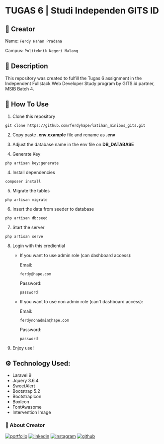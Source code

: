 # TUGAS 6 | Studi Independen GITS ID

## :man: Creator
Name: ``` Ferdy Hahan Pradana ```

Campus: ``` Politeknik Negeri Malang ```

## :pushpin: Description
This repository was created to fulfill the Tugas 6 assignment in the Independent Fullstack Web Developer Study program by GITS.id partner, MSIB Batch 4.

## :open_book: How To Use
1. Clone this repository
```
git clone https://github.com/ferdyhape/latihan_minibos_gits.git
```

2. Copy paste **.env.example** file and rename as **.env**
3. Adjust the database name in the env file on **DB_DATABASE**

3. Generate Key
```
php artisan key:generate
```
4. Install dependencies
```
composer install
```
5. Migrate the tables
```
php artisan migrate
```

6. Insert the data from seeder to database
```
php artisan db:seed
```

7. Start the server
```
php artisan serve
```

8. Login with this crediential

    - If you want to use admin role (can dashboard access):

        Email: 
        ```
        ferdy@hape.com
        ```

        Password: 
        ```
        password
        ```
    - If you want to use non admin role (can't dashboard access):

        Email: 
        ```
        ferdynonadmin@hape.com
        ```

        Password: 
        ```
        password
        ```
        
7. Enjoy use!

## :gear: Technology Used:

 - Laravel 9
 - Jquery 3.6.4
 - SweetAlert
 - Bootstrap 5.2
 - BootstrapIcon
 - BoxIcon
 - FontAwasome
 - Intervention Image

### :link: About Creator
[![portfolio](https://img.shields.io/badge/my_portfolio-000?style=for-the-badge&logo=ko-fi&logoColor=white)](https://www.ferdyhape.site/)
[![linkedin](https://img.shields.io/badge/linkedin-0A66C2?style=for-the-badge&logo=linkedin&logoColor=white)](https://www.linkedin.com/in/ferdy-hahan-pradana)
[![instagram](https://img.shields.io/badge/instagram-833AB4?style=for-the-badge&logo=instagram&logoColor=white)](https://instagram.com/ferdyhape)
[![github](https://img.shields.io/badge/github-333?style=for-the-badge&logo=github&logoColor=white)](https://github.com/ferdyhape)
